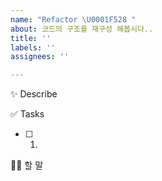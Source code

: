 ```yaml
---
name: "Refactor \U0001F528 "
about: 코드의 구조를 재구성 해봅시다..
title: ''
labels: ''
assignees: ''

---
```


✨ Describe


✅ Tasks
- [ ] 1.  


🙋🏻 할 말
